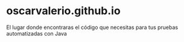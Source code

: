 # oscarvalerio.github.io
El lugar donde encontraras el código que necesitas para tus pruebas automatizadas con Java

